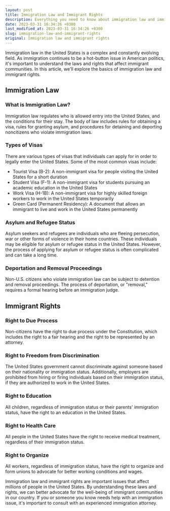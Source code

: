 ```yaml
---
layout: post
title: Immigration Law and Immigrant Rights
description: Everything you need to know about immigration law and immigrant rights in the United States.
date: 2023-03-31 16:34:26 +0300
last_modified_at: 2023-03-31 16:34:26 +0300
slug: immigration-law-and-immigrant-rights
original: Immigration law and immigrant rights
---
```

Immigration law in the United States is a complex and constantly evolving field. As immigration continues to be a hot-button issue in American politics, it's important to understand the laws and rights that affect immigrant communities. In this article, we'll explore the basics of immigration law and immigrant rights.

## Immigration Law

### What is Immigration Law?

Immigration law regulates who is allowed entry into the United States, and the conditions for their stay. The body of law includes rules for obtaining a visa, rules for granting asylum, and procedures for detaining and deporting noncitizens who violate immigration laws. 

### Types of Visas

There are various types of visas that individuals can apply for in order to legally enter the United States. Some of the most common visas include:

- Tourist Visa (B-2): A non-immigrant visa for people visiting the United States for a short duration
- Student Visa (F-1): A non-immigrant visa for students pursuing an academic education in the United States
- Work Visa (H-1B): A non-immigrant visa for highly skilled foreign workers to work in the United States temporarily
- Green Card (Permanent Residency): A document that allows an immigrant to live and work in the United States permanently

### Asylum and Refugee Status

Asylum seekers and refugees are individuals who are fleeing persecution, war or other forms of violence in their home countries. These individuals may be eligible for asylum or refugee status in the United States. However, the process of applying for asylum or refugee status is often complicated and can take a long time.

### Deportation and Removal Proceedings

Non-U.S. citizens who violate immigration law can be subject to detention and removal proceedings. The process of deportation, or "removal," requires a formal hearing before an immigration judge. 

## Immigrant Rights

### Right to Due Process

Non-citizens have the right to due process under the Constitution, which includes the right to a fair hearing and the right to be represented by an attorney.

### Right to Freedom from Discrimination

The United States government cannot discriminate against someone based on their nationality or immigration status. Additionally, employers are prohibited from hiring or firing individuals based on their immigration status, if they are authorized to work in the United States.

### Right to Education

All children, regardless of immigration status or their parents' immigration status, have the right to an education in the United States.

### Right to Health Care

All people in the United States have the right to receive medical treatment, regardless of their immigration status.

### Right to Organize

All workers, regardless of immigration status, have the right to organize and form unions to advocate for better working conditions and wages.


Immigration law and immigrant rights are important issues that affect millions of people in the United States. By understanding these laws and rights, we can better advocate for the well-being of immigrant communities in our country. If you or someone you know needs help with an immigration issue, it's important to consult with an experienced immigration attorney.